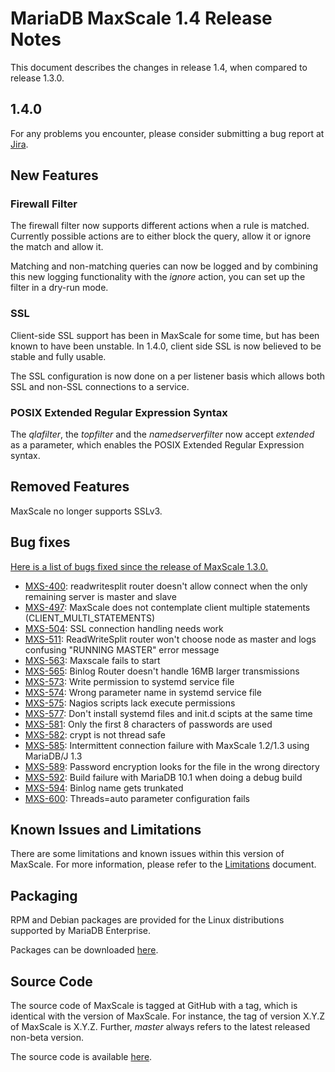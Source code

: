 # MariaDB MaxScale 1.4 Release Notes

This document describes the changes in release 1.4, when compared to
release 1.3.0.

## 1.4.0

For any problems you encounter, please consider submitting a bug
report at [Jira](https://jira.mariadb.org).

## New Features

### Firewall Filter

The firewall filter now supports different actions when a rule is matched.
Currently possible actions are to either block the query, allow it or
ignore the match and allow it.

Matching and non-matching queries can now be logged and by combining this new
logging functionality with the _ignore_ action, you can set up the filter in
a dry-run mode.

### SSL

Client-side SSL support has been in MaxScale for some time, but has
been known to have been unstable. In 1.4.0, client side SSL is now
believed to be stable and fully usable.

The SSL configuration is now done on a per listener basis which
allows both SSL and non-SSL connections to a service.

### POSIX Extended Regular Expression Syntax

The _qlafilter_, the _topfilter_ and the _namedserverfilter_ now
accept _extended_ as a parameter, which enables the POSIX Extended
Regular Expression syntax.

## Removed Features

MaxScale no longer supports SSLv3.

## Bug fixes

[Here is a list of bugs fixed since the release of MaxScale 1.3.0.](https://jira.mariadb.org/browse/MXS-600?jql=project%20%3D%20MXS%20AND%20issuetype%20%3D%20Bug%20AND%20resolution%20in%20(Fixed%2C%20Done)%20AND%20fixVersion%20%3D%201.4.0)

 * [MXS-400](https://jira.mariadb.org/browse/MXS-400): readwritesplit router doesn't allow connect when the only remaining server is master and slave
 * [MXS-497](https://jira.mariadb.org/browse/MXS-497): MaxScale does not contemplate client multiple statements (CLIENT_MULTI_STATEMENTS)
 * [MXS-504](https://jira.mariadb.org/browse/MXS-504): SSL connection handling needs work
 * [MXS-511](https://jira.mariadb.org/browse/MXS-511): ReadWriteSplit router won't choose node as master and logs confusing "RUNNING MASTER" error message
 * [MXS-563](https://jira.mariadb.org/browse/MXS-563): Maxscale fails to start
 * [MXS-565](https://jira.mariadb.org/browse/MXS-565): Binlog Router doesn't handle 16MB larger transmissions
 * [MXS-573](https://jira.mariadb.org/browse/MXS-573): Write permission to systemd service file
 * [MXS-574](https://jira.mariadb.org/browse/MXS-574): Wrong parameter name in systemd service file
 * [MXS-575](https://jira.mariadb.org/browse/MXS-575): Nagios scripts lack execute permissions
 * [MXS-577](https://jira.mariadb.org/browse/MXS-577): Don't install systemd files and init.d scipts at the same time
 * [MXS-581](https://jira.mariadb.org/browse/MXS-581): Only the first 8 characters of passwords are used
 * [MXS-582](https://jira.mariadb.org/browse/MXS-582): crypt is not thread safe
 * [MXS-585](https://jira.mariadb.org/browse/MXS-585): Intermittent connection failure with MaxScale 1.2/1.3 using MariaDB/J 1.3
 * [MXS-589](https://jira.mariadb.org/browse/MXS-589): Password encryption looks for the file in the wrong directory
 * [MXS-592](https://jira.mariadb.org/browse/MXS-592): Build failure with MariaDB 10.1 when doing a debug build
 * [MXS-594](https://jira.mariadb.org/browse/MXS-594): Binlog name gets trunkated
 * [MXS-600](https://jira.mariadb.org/browse/MXS-600): Threads=auto parameter configuration fails

## Known Issues and Limitations

There are some limitations and known issues within this version of MaxScale.
For more information, please refer to the [Limitations](../About/Limitations.md) document.

## Packaging

RPM and Debian packages are provided for the Linux distributions supported
by MariaDB Enterprise.

Packages can be downloaded [here](https://mariadb.com/resources/downloads).

## Source Code

The source code of MaxScale is tagged at GitHub with a tag, which is identical
with the version of MaxScale. For instance, the tag of version X.Y.Z of MaxScale
is X.Y.Z. Further, *master* always refers to the latest released non-beta version.

The source code is available [here](https://github.com/mariadb-corporation/MaxScale).
